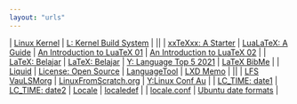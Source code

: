 ```yaml
---
layout: "urls"
---
```


| [Linux Kernel](https://kernel.org/) | [L: Kernel Build System](https://01.org/linuxgraphics/gfx-docs/drm/kbuild/) |
||
| [xxTeXxx: A Starter](https://tug.org/begin.html) | [LuaLaTeX: A Guide](http://dante.ctan.org/tex-archive/info/luatex/lualatex-doc/lualatex-doc.pdf) | [An Introduction to LuaTeX 01](https://www.overleaf.com/learn/latex/Articles/An_Introduction_to_LuaTeX_(Part_1):_What_is_it%E2%80%94and_what_makes_it_so_different%3F) | [An Introduction to LuaTeX 02](https://www.overleaf.com/learn/latex/Articles/An_Introduction_to_LuaTeX_(Part_2):_Understanding_%5Cdirectlua) |
| [LaTeX: Belajar](https://latex.vlsm.org/) | [LaTeX: Belajar](https://github.com/Belajar-Latex/) | [Y: Language Top 5 2021](https://youtu.be/aSGsMBX-zuQ) | [LaTeX BibMe](https://www.bibme.org/) | 
| [Liquid](https://shopify.github.io/liquid/) | [License: Open Source](https://choosealicense.com/) | [LanguageTool](https://languagetoolplus.com/) | [LXD Memo](https://rahmatm.samik-ibrahim.vlsm.org/2017/08/lxd-memo.html) |
||
| [LFS VauLSMorg](http://lfs.vlsm.org/) | [LinuxFromScratch.org](http://www.linuxfromscratch.org/) | [Y:Linux Conf Au](https://www.youtube.com/c/linuxconfau) |
| [LC_TIME: date1](https://askubuntu.com/questions/1064167/how-can-i-change-the-default-date-format-using-lc-time) | [LC_TIME: date2](https://unix.stackexchange.com/questions/203975/best-practice-to-customize-date-time-format-system-wide) | [Locale](https://pubs.opengroup.org/onlinepubs/009696699/basedefs/xbd_chap07.html) | [localedef](http://manpages.ubuntu.com/manpages/trusty/man1/localedef.1posix.html) | 
| [locale.conf](http://manpages.ubuntu.com/manpages/xenial/man5/locale.conf.5.html) | [Ubuntu date formats](https://ccollins.wordpress.com/2009/01/06/how-to-change-date-formats-on-ubuntu/) |

